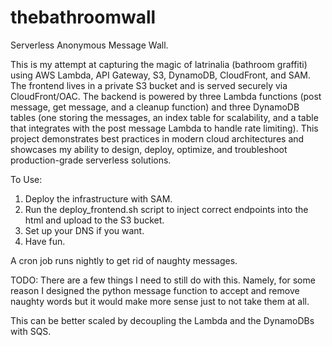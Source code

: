 # thebathroomwall
Serverless Anonymous Message Wall. 

This is my attempt at capturing the magic of latrinalia (bathroom graffiti) using AWS Lambda, API Gateway, S3, DynamoDB, CloudFront, and SAM. The frontend lives in a private S3 bucket and is served securely via CloudFront/OAC. The backend is powered by three Lambda functions (post message, get message, and a cleanup function) and three DynamoDB tables (one storing the messages, an index table for scalability, and a table that integrates with the post message Lambda to handle rate limiting). This project demonstrates best practices in modern cloud architectures and showcases my ability to design, deploy, optimize, and troubleshoot production-grade serverless solutions.

To Use:
  1) Deploy the infrastructure with SAM.
  2) Run the deploy_frontend.sh script to inject correct endpoints into the html and upload to the S3 bucket.
  3) Set up your DNS if you want.
  4) Have fun.

A cron job runs nightly to get rid of naughty messages. 

TODO: 
There are a few things I need to still do with this. Namely, for some reason I designed the python message function to accept and remove naughty words but it would make more sense just to not take them at all.

This can be better scaled by decoupling the Lambda and the DynamoDBs with SQS.

